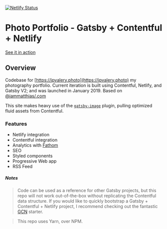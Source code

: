 [![Netlify Status](https://api.netlify.com/api/v1/badges/592d351c-5180-41c9-be77-e98fbc33cd2e/deploy-status)](https://app.netlify.com/sites/jpvalery-portfolio/deploys)

# Photo Portfolio - Gatsby + Contentful + Netlify

[See it in action](https://jpvalery.photo)

## Overview

Codebase for [https://jpvalery.photo](https://jpvalery.photo) my photography portfolio.
Current iteration is built using Contentful, Netlify, and Gatsby V2; and was launched in January 2019. Based on [@iammatthias/.com](https://github.com/iammatthias/.com)

This site makes heavy use of the [`gatsby-image`](https://next.gatsbyjs.org/packages/gatsby-image/) plugin, pulling optimized fluid assets from Contentful.

### Features

- Netlify integration
- Contentful integration
- Analytics with [Fathom](https://usefathom.com)
- SEO
- Styled components
- Progressive Web app
- RSS Feed

##### Notes

> Code can be used as a reference for other Gatsby projects, but this repo will not work out-of-the-box without replicating the Contentful data structure. If you would like to quickly bootstrap a Gatsby + Contentful + Netlify project, I recommend checking out the fantastic [GCN](https://github.com/ryanwiemer/gatsby-starter-gcn) starter.

> This repo uses Yarn, over NPM.
